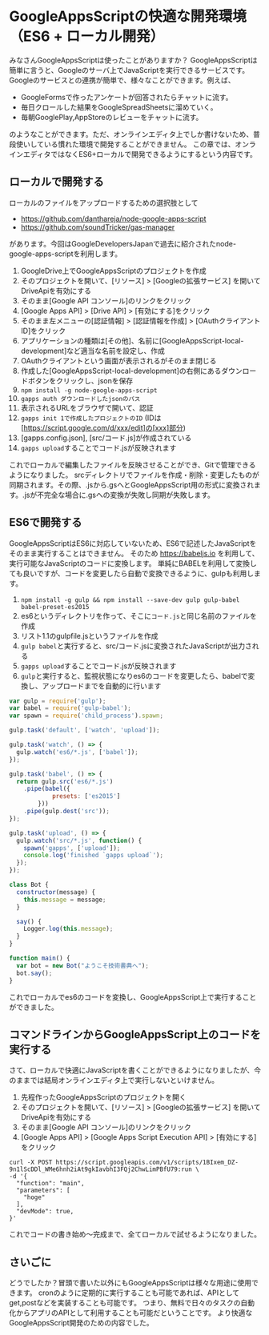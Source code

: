# GoogleAppsScriptの快適な開発環境（ES6 + ローカル開発）

みなさんGoogleAppsScriptは使ったことがありますか？
GoogleAppsScriptは簡単に言うと、Googleのサーバ上でJavaScriptを実行できるサービスです。
Googleのサービスとの連携が簡単で、様々なことができます。例えば、

* GoogleFormsで作ったアンケートが回答されたらチャットに流す。
* 毎日クロールした結果をGoogleSpreadSheetsに溜めていく。
* 毎朝GooglePlay,AppStoreのレビューをチャットに流す。

のようなことができます。ただ、オンラインエディタ上でしか書けないため、普段使いしている慣れた環境で開発することができません。
この章では、オンラインエディタではなくES6+ローカルで開発できるようにするという内容です。

## ローカルで開発する

ローカルのファイルをアップロードするための選択肢として

* https://github.com/danthareja/node-google-apps-script
* https://github.com/soundTricker/gas-manager

があります。今回はGoogleDevelopersJapanで過去に紹介されたnode-google-apps-scriptを利用します。

1. GoogleDrive上でGoogleAppsScriptのプロジェクトを作成
2. そのプロジェクトを開いて、[リソース] > [Googleの拡張サービス] を開いてDriveApiを有効にする
3. そのまま[Google API コンソール]のリンクをクリック
4. [Google Apps API] > [Drive API] > [有効にする]をクリック
5. そのまま左メニューの[認証情報] > [認証情報を作成] > [OAuthクライアントID]をクリック
6. アプリケーションの種類は[その他]、名前に[GoogleAppsScript-local-development]など適当な名前を設定し、作成
7. OAuthクライアントという画面が表示されるがそのまま閉じる
8. 作成した[GoogleAppsScript-local-development]の右側にあるダウンロードボタンをクリックし、jsonを保存
9. `npm install -g node-google-apps-script`
10. `gapps auth ダウンロードしたjsonのパス`
11. 表示されるURLをブラウザで開いて、認証
12. `gapps init 1で作成したプロジェクトのID` (IDは[https://script.google.com/d/xxx/edit]の[xxx]部分)
13. [gapps.config.json], [src/コード.js]が作成されている
14. `gapps upload`することでコード.jsが反映されます

これでローカルで編集したファイルを反映させることができ、Gitで管理できるようになりました。
srcディレクトリでファイルを作成・削除・変更したものが同期されます。その際、.jsから.gsへとGoogleAppsScript用の形式に変換されます。.jsが不完全な場合に.gsへの変換が失敗し同期が失敗します。

## ES6で開発する

GoogleAppsScriptはES6に対応していないため、ES6で記述したJavaScriptをそのまま実行することはできません。
そのため https://babeljs.io を利用して、実行可能なJavaScriptのコードに変換します。
単純にBABELを利用して変換しても良いですが、コードを変更したら自動で変換できるように、gulpも利用します。

1. `npm install -g gulp && npm install --save-dev gulp gulp-babel babel-preset-es2015`
2. es6というディレクトリを作って、そこに`コード.js`と同じ名前のファイルを作成
3. リスト1.1のgulpfile.jsというファイルを作成
4. `gulp babel`と実行すると、src/コード.jsに変換されたJavaScriptが出力される
5. `gapps upload`することでコード.jsが反映されます
6. `gulp`と実行すると、監視状態になりes6のコードを変更したら、babelで変換し、アップロードまでを自動的に行います

```gulpfile.js
var gulp = require('gulp');
var babel = require('gulp-babel');
var spawn = require('child_process').spawn;

gulp.task('default', ['watch', 'upload']);

gulp.task('watch', () => {
  gulp.watch('es6/*.js', ['babel']);
});

gulp.task('babel', () => {
  return gulp.src('es6/*.js')
    .pipe(babel({
			presets: ['es2015']
		}))
    .pipe(gulp.dest('src'));
});

gulp.task('upload', () => {
  gulp.watch('src/*.js', function() {
    spawn('gapps', ['upload']);
    console.log('finished `gapps upload`');
  });
});
```

```es6/コード.js
class Bot {
  constructor(message) {
    this.message = message;
  }

  say() {
    Logger.log(this.message);
  }
}

function main() {
  var bot = new Bot("ようこそ技術書典へ");
  bot.say();
}
```

これでローカルでes6のコードを変換し、GoogleAppsScript上で実行することができました。

## コマンドラインからGoogleAppsScript上のコードを実行する

さて、ローカルで快適にJavaScriptを書くことができるようになりましたが、今のままでは結局オンラインエディタ上で実行しないといけません。

1. 先程作ったGoogleAppsScriptのプロジェクトを開く
2. そのプロジェクトを開いて、[リソース] > [Googleの拡張サービス] を開いてDriveApiを有効にする
3. そのまま[Google API コンソール]のリンクをクリック
4. [Google Apps API] > [Google Apps Script Execution API] > [有効にする]をクリック

```実行コマンド
curl -X POST https://script.googleapis.com/v1/scripts/1BIxem_DZ-9n1lScDDl_WMe6hnh2iAt9gkIavbhI3FQj2ChwLimPBfU79:run \
-d '{
  "function": "main",
  "parameters": [
    "hoge"
  ],
  "devMode": true,
}'
```

これでコードの書き始め〜完成まで、全てローカルで試せるようになりました。

## さいごに

どうでしたか？冒頭で書いた以外にもGoogleAppsScriptは様々な用途に使用できます。
cronのように定期的に実行することも可能であれば、APIとしてget,postなどを実装することも可能です。
つまり、無料で日々のタスクの自動化からアプリのAPIとして利用することも可能だということです。
より快適なGoogleAppsScript開発のための内容でした。
